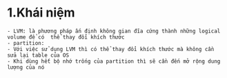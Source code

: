 # 1.Khái niệm 
    - LVM: là phương pháp ấn định không gian đĩa cứng thành những logical volume để có  thể thay đổi khích thước 
    - partition: 
    - Với việc sử dụng LVM thì có thể thay đổi khích thước mà không cần sửa lại table của OS
    - Khi dùng hết bộ nhớ trống của partition thì sẽ cần đến mở rộng dung lượng của nó 

# 